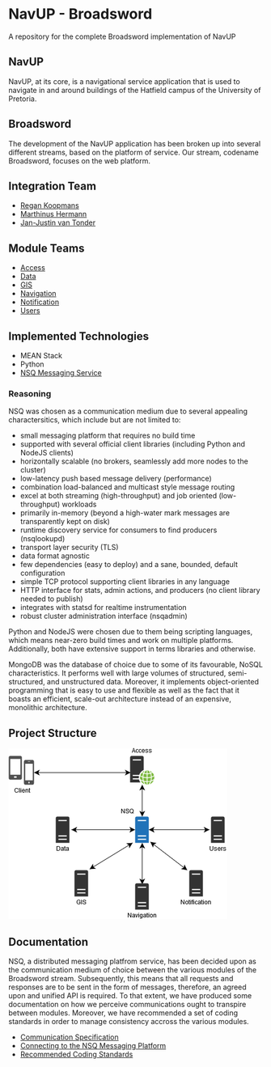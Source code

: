 # NavUP - Broadsword
A repository for the complete Broadsword implementation of NavUP

## NavUP
NavUP, at its core, is a navigational service application that is used to navigate in and around buildings of the Hatfield campus of the University of Pretoria.

## Broadsword
The development of the NavUP application has been broken up into several different streams, based on the platform of service. Our stream, codename Broadsword, focuses on the web platform.

## Integration Team
* [Regan Koopmans](https://github.com/Regan-Koopmans)
* [Marthinus Hermann](https://github.com/MarnoH)
* [Jan-Justin van Tonder](https://github.com/jan-justin)

## Module Teams
* [Access](https://github.com/KeatonPennels/COS-301-Broadsword-Access)
* [Data](https://github.com/lyle-univ/cos301-broadsword-data)
* [GIS](https://github.com/Broadsword-GIS-Org/SE_BroadSword-GIS)
* [Navigation](https://github.com/AndriesJacobus/COS301Phase3BroadswordNavigation)
* [Notification](https://github.com/wanrick/bsword-notification)
* [Users](https://github.com/TheZimbo16/COS301-Broadsword-Users)

## Implemented Technologies
* MEAN Stack
* Python
* [NSQ Messaging Service](http://nsq.io/overview/design.html)

### Reasoning
NSQ was chosen as a communication medium due to several appealing charactersitics, which include but are not limited to:

* small messaging platform that requires no build time
* supported with several official client libraries (including Python and NodeJS clients)
* horizontally scalable (no brokers, seamlessly add more nodes to the cluster)
* low-latency push based message delivery (performance)
* combination load-balanced and multicast style message routing
* excel at both streaming (high-throughput) and job oriented (low-throughput) workloads
* primarily in-memory (beyond a high-water mark messages are transparently kept on disk)
* runtime discovery service for consumers to find producers (nsqlookupd)
* transport layer security (TLS)
* data format agnostic
* few dependencies (easy to deploy) and a sane, bounded, default configuration
* simple TCP protocol supporting client libraries in any language
* HTTP interface for stats, admin actions, and producers (no client library needed to publish)
* integrates with statsd for realtime instrumentation
* robust cluster administration interface (nsqadmin)

Python and NodeJS were chosen due to them being scripting languages, which means near-zero build times and work on multiple platforms. Additionally, both have extensive support in terms libraries and otherwise.

MongoDB was the database of choice due to some of its favourable, NoSQL characteristics. It performs well with large volumes of structured, semi-structured, and unstructured data. Moreover, it implements object-oriented programming that is easy to use and flexible as well as the fact that it boasts an efficient, scale-out architecture instead of an expensive, monolithic architecture.

## Project Structure
![NavUP - Broadsword project structure](https://raw.githubusercontent.com/Regan-Koopmans/NavUP-Broadsword/master/integration_structure.png)

## Documentation
NSQ, a distributed messaging platfrom service, has been decided upon as the communication medium of choice between the various modules of the Broadsword stream. Subsequently, this means that all requests and responses are to be sent in the form of messages, therefore, an agreed upon and unified API is required. To that extent, we have produced some documentation on how we perceive communications ought to transpire between modules. Moreover, we have recommended a set of coding standards in order to manage consistency accross the various modules.

* [Communication Specification](https://paper.dropbox.com/doc/NavUP-Communications-Spec-sKIJzzByzxeo3LYm6oGld)
* [Connecting to the NSQ Messaging Platform](https://paper.dropbox.com/doc/Connecting-to-the-NSQ-Messaging-Platform-xMqpYCREAg3mKOuWPU1Z9)
* [Recommended Coding Standards](https://paper.dropbox.com/doc/NavUP-Broadsword-Coding-Standards-yKdnHfWv6CLS2yAqAxive)
